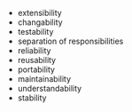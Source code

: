 - extensibility
- changability
- testability
- separation of responsibilities
- reliability
- reusability
- portability
- maintainability
- understandability
- stability
